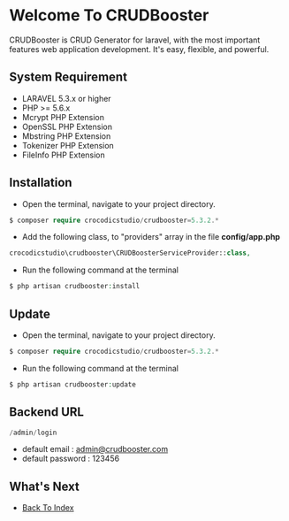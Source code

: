 # Welcome To CRUDBooster

CRUDBooster is CRUD Generator for laravel, with the most important features web application development. It's easy, flexible, and powerful.

## System Requirement 
- LARAVEL 5.3.x or higher
- PHP >= 5.6.x
- Mcrypt PHP Extension
- OpenSSL PHP Extension
- Mbstring PHP Extension
- Tokenizer PHP Extension
- FileInfo PHP Extension

## Installation
- Open the terminal, navigate to your project directory.
```php
$ composer require crocodicstudio/crudbooster=5.3.2.*
```
- Add the following class, to "providers" array in the file **config/app.php**
```php
crocodicstudio\crudbooster\CRUDBoosterServiceProvider::class,
```
- Run the following command at the terminal
```php
$ php artisan crudbooster:install
```

## Update
- Open the terminal, navigate to your project directory.
```php
$ composer require crocodicstudio/crudbooster=5.3.2.*
```
- Run the following command at the terminal
```php
$ php artisan crudbooster:update
```

## Backend URL
```php
/admin/login
```
- default email : admin@crudbooster.com
- default password : 123456

## What's Next
- [Back To Index](./index.md)
